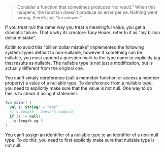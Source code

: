 > Consider a function that sometimes produces “no result.” When this happens, the function doesn’t produce an error per se. Nothing went wrong, there’s just “no answer.”

If you treat null the same way you treat a meaningful value, you get a dramatic failure. That's why its creatore Tony Hoare, refer to it as "my billion dollar mistake".

Kotlin to avoid this "billion dollar mistake" implemented the following system: types default to non-nullable, however if something can be nullable, you must append a question mark to the type name to explicitly tag that results as nullable. The nullable type is not just a modification, but is actually different from the original one.

You can't simply dereference (call a memeber function or access a member property) a value of a nullable type. To dereference from a nullable type, you need to explicitly make sure that the value is not null. One way to do this is to check it using if statement.
```kt
fun main() {
  val s: String? = "abc"
  // s.length - doesn't compile
  if (s != null)
    s.length eq 3
}
```

You can't assign an identifier of a nullable type to an identifier of a non-null type. To do this, you need to first explicitly make sure that nullable type is not null.